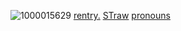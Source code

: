  ![1000015629](https://github.com/user-attachments/assets/4424a10c-72cb-4645-97b4-fa687e7d1fc4)
 [rentry.](https://rentry.co/CHANCE1)
       [STraw](https://taphya.straw.page/)
      [pronouns](https://pronouns.cc/@Taph-erorr1)
